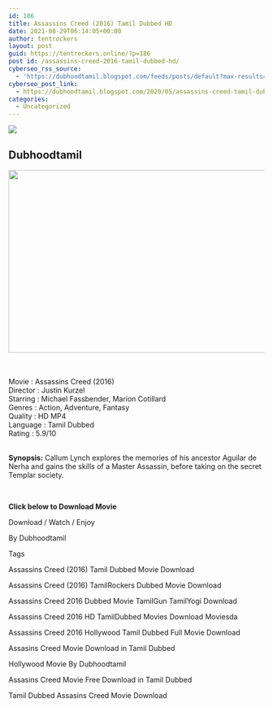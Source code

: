 ```yaml
---
id: 186
title: Assassins Creed (2016) Tamil Dubbed HD
date: 2021-08-29T06:14:05+00:00
author: tentrockers
layout: post
guid: https://tentrockers.online/?p=186
post id: /assassins-creed-2016-tamil-dubbed-hd/
cyberseo_rss_source:
  - 'https://dubhoodtamil.blogspot.com/feeds/posts/default?max-results=150&start-index=301'
cyberseo_post_link:
  - https://dubhoodtamil.blogspot.com/2020/05/assassins-creed-tamil-dubbed-hd.html
categories:
  - Uncategorized
---
```

<div class="media_block">
  <img src="https://1.bp.blogspot.com/-6yIjRgk4n4k/XtMXgG0IcRI/AAAAAAAABUA/BIfGht3JZKAkeKkOfPf6Bxx3nVYDnxqYwCNcBGAsYHQ/s72-c/assassins-creed-movie-trailer.jpg" class="media_thumbnail" />
</div>

<div dir="ltr" trbidi="on" readability="27.621900826446">
  <h2>
    <span>Dubhoodtamil</span>
  </h2>
  
  <div class="separator">
    <a href="https://1.bp.blogspot.com/-6yIjRgk4n4k/XtMXgG0IcRI/AAAAAAAABUA/BIfGht3JZKAkeKkOfPf6Bxx3nVYDnxqYwCNcBGAsYHQ/s1600/assassins-creed-movie-trailer.jpg" imageanchor="1"><img loading="lazy" border="0" data-original-height="720" data-original-width="1280" height="360" src="https://1.bp.blogspot.com/-6yIjRgk4n4k/XtMXgG0IcRI/AAAAAAAABUA/BIfGht3JZKAkeKkOfPf6Bxx3nVYDnxqYwCNcBGAsYHQ/s640/assassins-creed-movie-trailer.jpg" width="640" /></a>
  </div>
  
  <p>
    <span><br /></span><br /> <span>Movie<span> </span>:<span> </span>Assassins Creed (2016)</span><br /><span>Director<span> </span>:<span> </span>Justin Kurzel</span><br /><span>Starring<span> </span>:<span> </span>Michael Fassbender, Marion Cotillard</span><br /><span>Genres<span> </span>:<span> </span>Action, Adventure, Fantasy</span><br /><span>Quality<span> </span>:<span> </span>HD MP4</span><br /><span>Language<span> </span>:<span> </span>Tamil Dubbed</span><br /><span>Rating<span> </span>:<span> </span>5.9/10</span><br /><span><br /></span>
  </p>
  
  <p>
    <span><b>Synopsis:</b> Callum Lynch explores the memories of his ancestor Aguilar de Nerha and gains the skills of a Master Assassin, before taking on the secret Templar society.</span>
  </p>
  
  <p>
    <span><br /></span>
  </p>
  
  <p>
    <span><b>Click below to Download Movie</b></span>
  </p>
  
  <p>
    <span>Download / Watch / Enjoy</span>
  </p>
  
  <p>
    <span>By Dubhoodtamil</span>
  </p>
  
  <p>
    <span>Tags</span>
  </p>
  
  <p>
    <span>Assassins Creed (2016) Tamil Dubbed Movie Download</span>
  </p>
  
  <p>
    <span>Assassins Creed (2016) TamilRockers Dubbed Movie Download</span>
  </p>
  
  <p>
    <span>Assassins Creed 2016 Dubbed Movie TamilGun TamilYogi Download</span>
  </p>
  
  <p>
    <span>Assassins Creed 2016 HD TamilDubbed Movies Download Moviesda</span>
  </p>
  
  <p>
    <span>Assassins Creed 2016 Hollywood Tamil Dubbed Full Movie Download</span>
  </p>
  
  <p>
    <span>Assasins Creed Movie Download in Tamil Dubbed</span>
  </p>
  
  <p>
    <span>Hollywood Movie By Dubhoodtamil</span>
  </p>
  
  <p>
    <span>Assasins Creed Movie Free Download in Tamil Dubbed</span>
  </p>
  
  <p>
    <span>Tamil Dubbed Assasins Creed Movie Download</span>
  </p>
  
  <p>
    <span><br /></span></div>